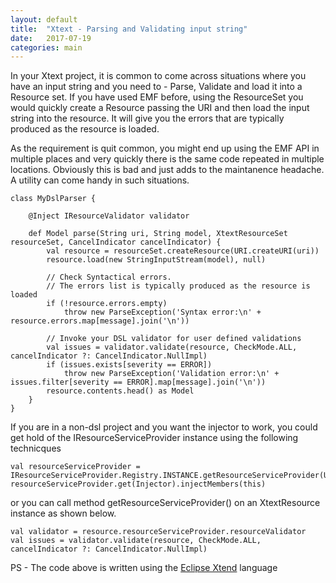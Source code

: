 ```yaml
---
layout: default
title:  "Xtext - Parsing and Validating input string"
date:   2017-07-19
categories: main
---
```


In your Xtext project, it is common to come across situations where you have an input string and you need to - Parse, Validate and load it into a Resource set. If you have used EMF before, using the ResourceSet you would quickly create a Resource passing the URI and then load the input string into the resource. It will give you the errors that are typically produced as the resource is loaded. 

As the requirement is quit common, you might end up using the EMF API in multiple places and very quickly there is the same code repeated in multiple locations. Obviously this is bad and just adds to the maintanence headache. A utility can come handy in such situations.

```
class MyDslParser {

	@Inject IResourceValidator validator

	def Model parse(String uri, String model, XtextResourceSet resourceSet, CancelIndicator cancelIndicator) {
		val resource = resourceSet.createResource(URI.createURI(uri))
		resource.load(new StringInputStream(model), null)
		
		// Check Syntactical errors. 
		// The errors list is typically produced as the resource is loaded
		if (!resource.errors.empty)
			throw new ParseException('Syntax error:\n' + resource.errors.map[message].join('\n'))
		
		// Invoke your DSL validator for user defined validations
		val issues = validator.validate(resource, CheckMode.ALL, cancelIndicator ?: CancelIndicator.NullImpl)
		if (issues.exists[severity == ERROR])
			throw new ParseException('Validation error:\n' + issues.filter[severity == ERROR].map[message].join('\n'))
		resource.contents.head() as Model
	}
}
```

If you are in a non-dsl project and you want the injector to work, you could get hold of the IResourceServiceProvider instance using the following technicques

```
val resourceServiceProvider = IResourceServiceProvider.Registry.INSTANCE.getResourceServiceProvider(URI.createURI("dummy.mydsl"))
resourceServiceProvider.get(Injector).injectMembers(this)
```

or you can call method getResourceServiceProvider() on an XtextResource instance as shown below.

```
val validator = resource.resourceServiceProvider.resourceValidator
val issues = validator.validate(resource, CheckMode.ALL, cancelIndicator ?: CancelIndicator.NullImpl)
```

PS - The code above is written using the [Eclipse Xtend](https://www.eclipse.org/xtend/) language

